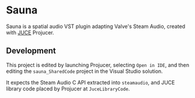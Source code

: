 # Sauna

Sauna is a spatial audio VST plugin adapting Valve's Steam Audio, created with [JUCE](https://github.com/juce-framework/JUCE) Projucer.

## Development

This project is edited by launching Projucer, selecting `Open in IDE`, and then editing the `sauna_SharedCode` project in the Visual Studio solution.

It expects the Steam Audio C API extracted into `steamaudio`, and JUCE library code placed by Projucer at `JuceLibraryCode`.
